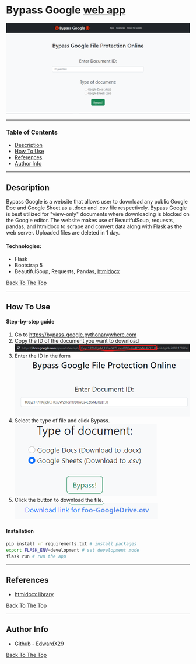 # Bypass Google [web app](bypass-google.pythonanywhere.com)

![Project Image](https://raw.githubusercontent.com/EdwardX29/bypass-google/main/.github/images/bypassProject.png)

---

### Table of Contents

- [Description](#description)
- [How To Use](#how-to-use)
- [References](#references)
- [Author Info](#author-info)

---

## Description

Bypass Google is a website that allows user to download any public Google Doc and Google Sheet as a .docx and .csv file respectively. Bypass Google is best utilized for "view-only" documents where downloading is blocked on the Google editor. The website makes use of BeautifulSoup, requests, pandas, and htmldocx to scrape and convert data along with Flask as the web server. Uploaded files are deleted in 1 day.

#### Technologies:

- Flask
- Bootstrap 5
- BeautifulSoup, Requests, Pandas, [htmldocx](https://pypi.org/project/htmldocx/)

[Back To The Top](#read-me-template)

---

## How To Use

#### Step-by-step guide
1. Go to https://bypass-google.pythonanywhere.com
2. Copy the ID of the document you want to download
![Step 2 image](https://raw.githubusercontent.com/EdwardX29/bypass-google/main/.github/images/doc-id2.png)
3. Enter the ID in the form
![Step 3 image](https://raw.githubusercontent.com/EdwardX29/bypass-google/main/.github/images/step2.png)
4. Select the type of file and click Bypass.   
![Step 4 image](https://raw.githubusercontent.com/EdwardX29/bypass-google/main/.github/images/step3.png) 
5. Click the button to download the file.   
![Step 5 image](https://raw.githubusercontent.com/EdwardX29/bypass-google/main/.github/images/step4.png) 

#### Installation
```bash
pip install -r requirements.txt # install packages
export FLASK_ENV=development # set development mode
flask run # run the app
```

---
## References
- [htmldocx library](https://pypi.org/project/htmldocx/)

[Back To The Top](#read-me-template)

---


## Author Info

- Github - [EdwardX29](https://github.com/EdwardX29)

[Back To The Top](#read-me-template)